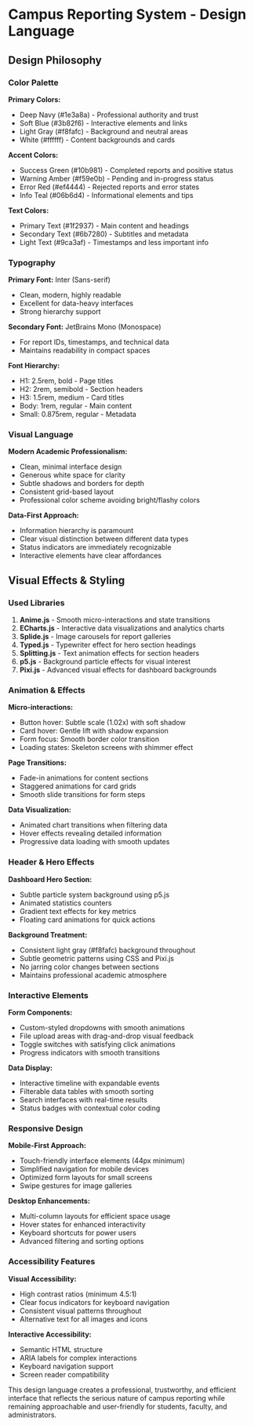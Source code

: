 # Campus Reporting System - Design Language

## Design Philosophy

### Color Palette
**Primary Colors:**
- Deep Navy (#1e3a8a) - Professional authority and trust
- Soft Blue (#3b82f6) - Interactive elements and links
- Light Gray (#f8fafc) - Background and neutral areas
- White (#ffffff) - Content backgrounds and cards

**Accent Colors:**
- Success Green (#10b981) - Completed reports and positive status
- Warning Amber (#f59e0b) - Pending and in-progress status
- Error Red (#ef4444) - Rejected reports and error states
- Info Teal (#06b6d4) - Informational elements and tips

**Text Colors:**
- Primary Text (#1f2937) - Main content and headings
- Secondary Text (#6b7280) - Subtitles and metadata
- Light Text (#9ca3af) - Timestamps and less important info

### Typography
**Primary Font:** Inter (Sans-serif)
- Clean, modern, highly readable
- Excellent for data-heavy interfaces
- Strong hierarchy support

**Secondary Font:** JetBrains Mono (Monospace)
- For report IDs, timestamps, and technical data
- Maintains readability in compact spaces

**Font Hierarchy:**
- H1: 2.5rem, bold - Page titles
- H2: 2rem, semibold - Section headers
- H3: 1.5rem, medium - Card titles
- Body: 1rem, regular - Main content
- Small: 0.875rem, regular - Metadata

### Visual Language
**Modern Academic Professionalism:**
- Clean, minimal interface design
- Generous white space for clarity
- Subtle shadows and borders for depth
- Consistent grid-based layout
- Professional color scheme avoiding bright/flashy colors

**Data-First Approach:**
- Information hierarchy is paramount
- Clear visual distinction between different data types
- Status indicators are immediately recognizable
- Interactive elements have clear affordances

## Visual Effects & Styling

### Used Libraries
1. **Anime.js** - Smooth micro-interactions and state transitions
2. **ECharts.js** - Interactive data visualizations and analytics charts
3. **Splide.js** - Image carousels for report galleries
4. **Typed.js** - Typewriter effect for hero section headings
5. **Splitting.js** - Text animation effects for section headers
6. **p5.js** - Background particle effects for visual interest
7. **Pixi.js** - Advanced visual effects for dashboard backgrounds

### Animation & Effects
**Micro-interactions:**
- Button hover: Subtle scale (1.02x) with soft shadow
- Card hover: Gentle lift with shadow expansion
- Form focus: Smooth border color transition
- Loading states: Skeleton screens with shimmer effect

**Page Transitions:**
- Fade-in animations for content sections
- Staggered animations for card grids
- Smooth slide transitions for form steps

**Data Visualization:**
- Animated chart transitions when filtering data
- Hover effects revealing detailed information
- Progressive data loading with smooth updates

### Header & Hero Effects
**Dashboard Hero Section:**
- Subtle particle system background using p5.js
- Animated statistics counters
- Gradient text effects for key metrics
- Floating card animations for quick actions

**Background Treatment:**
- Consistent light gray (#f8fafc) background throughout
- Subtle geometric patterns using CSS and Pixi.js
- No jarring color changes between sections
- Maintains professional academic atmosphere

### Interactive Elements
**Form Components:**
- Custom-styled dropdowns with smooth animations
- File upload areas with drag-and-drop visual feedback
- Toggle switches with satisfying click animations
- Progress indicators with smooth transitions

**Data Display:**
- Interactive timeline with expandable events
- Filterable data tables with smooth sorting
- Search interfaces with real-time results
- Status badges with contextual color coding

### Responsive Design
**Mobile-First Approach:**
- Touch-friendly interface elements (44px minimum)
- Simplified navigation for mobile devices
- Optimized form layouts for small screens
- Swipe gestures for image galleries

**Desktop Enhancements:**
- Multi-column layouts for efficient space usage
- Hover states for enhanced interactivity
- Keyboard shortcuts for power users
- Advanced filtering and sorting options

### Accessibility Features
**Visual Accessibility:**
- High contrast ratios (minimum 4.5:1)
- Clear focus indicators for keyboard navigation
- Consistent visual patterns throughout
- Alternative text for all images and icons

**Interactive Accessibility:**
- Semantic HTML structure
- ARIA labels for complex interactions
- Keyboard navigation support
- Screen reader compatibility

This design language creates a professional, trustworthy, and efficient interface that reflects the serious nature of campus reporting while remaining approachable and user-friendly for students, faculty, and administrators.